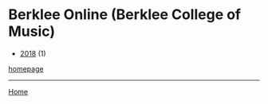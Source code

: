 # Berklee Online (Berklee College of Music)

  * [2018](./berklee-online-berklee-college-of-music-2018.md) (1)

[homepage](https://online.berklee.edu/)

----

[Home](../index.md)
